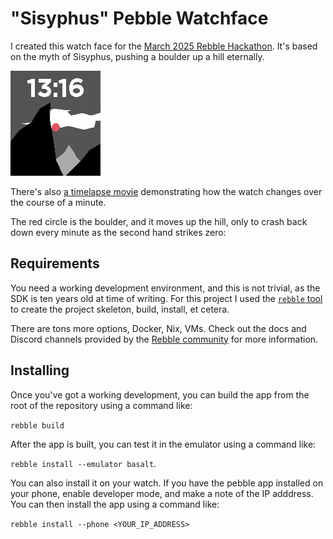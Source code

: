 # "Sisyphus" Pebble Watchface

I created this watch face for the [March 2025 Rebble
Hackathon](https://rebble.io/hackathon-002/).  It's based on the myth of
Sisyphus, pushing a boulder up a hill eternally.

![A screen shot of the watch face](screenshots/screenshot.png)

There's also [a timelapse movie](screenshots/screenshot.mp4) demonstrating how
the watch changes over the course of a minute.

The red circle is the boulder, and it moves up the hill, only to crash back down
every minute as the second hand strikes zero:

## Requirements

You need a working development environment, and this is not trivial, as the SDK
is ten years old at time of writing. For this project I used the [`rebble`
tool](https://github.com/richinfante/rebbletool) to create the project skeleton,
build, install, et cetera.

There are tons more options, Docker, Nix, VMs.  Check out the docs and Discord
channels provided by the [Rebble community](https://rebble.io/) for more
information.

## Installing

Once you've got a working development, you can build the app from the root of
the repository using a command like:

`rebble build`

After the app is built, you can test it in the emulator using a command like:

`rebble install --emulator basalt`.

You can also install it on your watch.  If you have the pebble app installed on
your phone, enable developer mode, and make a note of the IP adddress.  You can
then install the app using a command like:

`rebble install --phone <YOUR_IP_ADDRESS>`